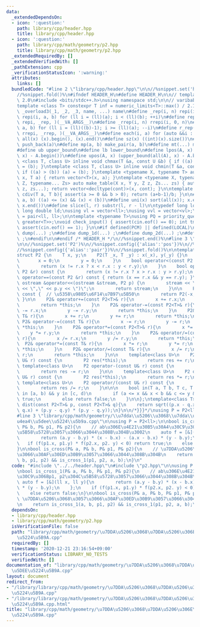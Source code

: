 ```yaml
---
data:
  _extendedDependsOn:
  - icon: ':question:'
    path: library/cpp/header.hpp
    title: library/cpp/header.hpp
  - icon: ':question:'
    path: library/cpp/math/geometry/p2.hpp
    title: library/cpp/math/geometry/p2.hpp
  _extendedRequiredBy: []
  _extendedVerifiedWith: []
  _pathExtension: cpp
  _verificationStatusIcon: ':warning:'
  attributes:
    links: []
  bundledCode: "#line 2 \"library/cpp/header.hpp\"\n\n//%snippet.set('header')%\n\
    //%snippet.fold()%\n#ifndef HEADER_H\n#define HEADER_H\n\n// template version\
    \ 2.0\n#include <bits/stdc++.h>\nusing namespace std;\n\n// varibable settings\n\
    template <class T> constexpr T inf = numeric_limits<T>::max() / 2.1;\n\n#define\
    \ _overload3(_1, _2, _3, name, ...) name\n#define _rep(i, n) repi(i, 0, n)\n#define\
    \ repi(i, a, b) for (ll i = (ll)(a); i < (ll)(b); ++i)\n#define rep(...) _overload3(__VA_ARGS__,\
    \ repi, _rep, )(__VA_ARGS__)\n#define _rrep(i, n) rrepi(i, 0, n)\n#define rrepi(i,\
    \ a, b) for (ll i = (ll)((b)-1); i >= (ll)(a); --i)\n#define r_rep(...) _overload3(__VA_ARGS__,\
    \ rrepi, _rrep, )(__VA_ARGS__)\n#define each(i, a) for (auto &&i : a)\n#define\
    \ all(x) (x).begin(), (x).end()\n#define sz(x) ((int)(x).size())\n#define pb(a)\
    \ push_back(a)\n#define mp(a, b) make_pair(a, b)\n#define mt(...) make_tuple(__VA_ARGS__)\n\
    #define ub upper_bound\n#define lb lower_bound\n#define lpos(A, x) (lower_bound(all(A),\
    \ x) - A.begin())\n#define upos(A, x) (upper_bound(all(A), x) - A.begin())\ntemplate\
    \ <class T, class U> inline void chmax(T &a, const U &b) { if ((a) < (b)) (a)\
    \ = (b); }\ntemplate <class T, class U> inline void chmin(T &a, const U &b) {\
    \ if ((a) > (b)) (a) = (b); }\ntemplate <typename X, typename T> auto make_table(X\
    \ x, T a) { return vector<T>(x, a); }\ntemplate <typename X, typename Y, typename\
    \ Z, typename... Zs> auto make_table(X x, Y y, Z z, Zs... zs) { auto cont = make_table(y,\
    \ z, zs...); return vector<decltype(cont)>(x, cont); }\n\ntemplate <class T> T\
    \ cdiv(T a, T b){ assert(a >= 0 && b > 0); return (a+b-1)/b; }\n\n#define is_in(x,\
    \ a, b) ((a) <= (x) && (x) < (b))\n#define uni(x) sort(all(x)); x.erase(unique(all(x)),\
    \ x.end())\n#define slice(l, r) substr(l, r - l)\n\ntypedef long long ll;\ntypedef\
    \ long double ld;\nusing vl = vector<ll>;\nusing vvl = vector<vl>;\nusing pll\
    \ = pair<ll, ll>;\n\ntemplate <typename T>\nusing PQ = priority_queue<T, vector<T>,\
    \ greater<T>>;\nvoid check_input() { assert(cin.eof() == 0); int tmp; cin >> tmp;\
    \ assert(cin.eof() == 1); }\n\n#if defined(PCM) || defined(LOCAL)\n#else\n#define\
    \ dump(...) ;\n#define dump_1d(...) ;\n#define dump_2d(...) ;\n#define cerrendl\
    \ ;\n#endif\n\n#endif /* HEADER_H */\n//%snippet.end()%\n#line 3 \"library/cpp/math/geometry/p2.hpp\"\
    \n\n//%snippet.set('P2')%\n//%snippet.config({'alias':'pos'})%\n//%snippet.config({'alias':'point'})%\n\
    //%snippet.config({'alias':'pair'})%\n//%snippet.fold()%\n\ntemplate<class T=ll>/*{{{*/\n\
    struct P2 {\n    T x, y;\n    P2(T _x, T _y) : x(_x), y(_y) {}\n    P2() {\n \
    \       x = 0;\n        y = 0;\n    }\n    bool operator<(const P2 &r) const {\n\
    \        return (x != r.x ? x < r.x : y < r.y);\n    }\n    bool operator>(const\
    \ P2 &r) const {\n        return (x != r.x ? x > r.x : y > r.y);\n    }\n    bool\
    \ operator==(const P2 &r) const { return (x == r.x && y == r.y); }\n\n    friend\
    \ ostream &operator<<(ostream &stream, P2 p) {\n        stream << \"(\" << p.x\
    \ << \",\" << p.y << \")\";\n        return stream;\n    }\n\n    P2 operator-()\
    \ const {  // \u5358\u9805\u6F14\u7B97\u5B50\n        return P2(-x, -y);\n   \
    \ }\n\n    P2& operator+=(const P2<T>& r){\n        x += r.x;\n        y += r.y;\n\
    \        return *this;\n    }\n    P2& operator-=(const P2<T>& r){\n        x\
    \ -= r.x;\n        y -= r.y;\n        return *this;\n    }\n    P2& operator+=(const\
    \ T& r){\n        x += r;\n        y += r;\n        return *this;\n    }\n   \
    \ P2& operator-=(const T& r){\n        x -= r;\n        y -= r;\n        return\
    \ *this;\n    }\n    P2& operator*=(const P2<T>& r){\n        x *= r.x;\n    \
    \    y *= r.y;\n        return *this;\n    }\n    P2& operator/=(const P2<T>&\
    \ r){\n        x /= r.x;\n        y /= r.y;\n        return *this;\n    }\n  \
    \  P2& operator*=(const T& r){\n        x *= r;\n        y *= r;\n        return\
    \ *this;\n    }\n    P2& operator/=(const T& r){\n        x /= r;\n        y /=\
    \ r;\n        return *this;\n    }\n\n    template<class U>\n    P2 operator+(const\
    \ U& r) const {\n        P2 res(*this);\n        return res += r;\n    }\n   \
    \ template<class U>\n    P2 operator-(const U& r) const {\n        P2 res(*this);\n\
    \        return res -= r;\n    }\n\n    template<class U>\n    P2 operator*(const\
    \ U& r) const {\n        P2 res(*this);\n        return res *= r;\n    }\n   \
    \ template<class U>\n    P2 operator/(const U& r) const {\n        P2 res(*this);\n\
    \        return res /= r;\n    }\n\n\n    bool in(T a, T b, T c, T d) {  // x\
    \ in [a, b) && y in [c, d)\n        if (a <= x && x < b && c <= y && y < d) return\
    \ true;\n        else return false;\n    }\n\n};\ntemplate<class T>\nlong double\
    \ dist(const P2<T>& p, const P2<T>& q){\n    return sqrt((p.x - q.x) * (p.x -\
    \ q.x) + (p.y - q.y) * (p.y - q.y));\n}\n\n/*}}}*/\nusing P = P2<ll>;\n\n//%snippet.end%\n\
    #line 3 \"library/cpp/math/geometry/\\u7dda\\u5206\\u3068\\u7dda\\u5206\\u306e\\\
    u4ea4\\u5dee\\u5224\\u5b9a.cpp\"\n\nusing P = P2<ll>;\n\nbool is_cross_1(P& a,\
    \ P& b, P& p1, P& p2){\n    // ab\u306E\u4E21\u30B5\u30A4\u30C9\u306Bp1, p2\u304C\
    \u5B58\u5728\u3057\u3066\u3044\u308B\u304B\u3002\n    auto f = [&](ll x, ll y){\n\
    \        return (a.y - b.y) * (x - b.x) - (a.x - b.x) * (y - b.y);\n    };\n \
    \   if (f(p1.x, p1.y) * f(p2.x, p2. y) < 0) return true;\n    else return false;\n\
    }\n\nbool is_cross(P& a, P& b, P& p1, P& p2){\n    // \u7DDA\u5206\u3068\u3057\
    \u3066\u30AF\u30ED\u30B9\u3057\u3066\u3044\u308B\u304B\n    return is_cross_1(a,\
    \ b, p1, p2) && is_cross_1(p1, p2, a, b);\n}\n"
  code: "#include \"../../header.hpp\"\n#include \"p2.hpp\"\n\nusing P = P2<ll>;\n\
    \nbool is_cross_1(P& a, P& b, P& p1, P& p2){\n    // ab\u306E\u4E21\u30B5\u30A4\
    \u30C9\u306Bp1, p2\u304C\u5B58\u5728\u3057\u3066\u3044\u308B\u304B\u3002\n   \
    \ auto f = [&](ll x, ll y){\n        return (a.y - b.y) * (x - b.x) - (a.x - b.x)\
    \ * (y - b.y);\n    };\n    if (f(p1.x, p1.y) * f(p2.x, p2. y) < 0) return true;\n\
    \    else return false;\n}\n\nbool is_cross(P& a, P& b, P& p1, P& p2){\n    //\
    \ \u7DDA\u5206\u3068\u3057\u3066\u30AF\u30ED\u30B9\u3057\u3066\u3044\u308B\u304B\
    \n    return is_cross_1(a, b, p1, p2) && is_cross_1(p1, p2, a, b);\n}\n"
  dependsOn:
  - library/cpp/header.hpp
  - library/cpp/math/geometry/p2.hpp
  isVerificationFile: false
  path: "library/cpp/math/geometry/\u7DDA\u5206\u3068\u7DDA\u5206\u306E\u4EA4\u5DEE\
    \u5224\u5B9A.cpp"
  requiredBy: []
  timestamp: '2020-12-21 23:16:54+09:00'
  verificationStatus: LIBRARY_NO_TESTS
  verifiedWith: []
documentation_of: "library/cpp/math/geometry/\u7DDA\u5206\u3068\u7DDA\u5206\u306E\u4EA4\
  \u5DEE\u5224\u5B9A.cpp"
layout: document
redirect_from:
- "/library/library/cpp/math/geometry/\u7DDA\u5206\u3068\u7DDA\u5206\u306E\u4EA4\u5DEE\
  \u5224\u5B9A.cpp"
- "/library/library/cpp/math/geometry/\u7DDA\u5206\u3068\u7DDA\u5206\u306E\u4EA4\u5DEE\
  \u5224\u5B9A.cpp.html"
title: "library/cpp/math/geometry/\u7DDA\u5206\u3068\u7DDA\u5206\u306E\u4EA4\u5DEE\
  \u5224\u5B9A.cpp"
---
```

